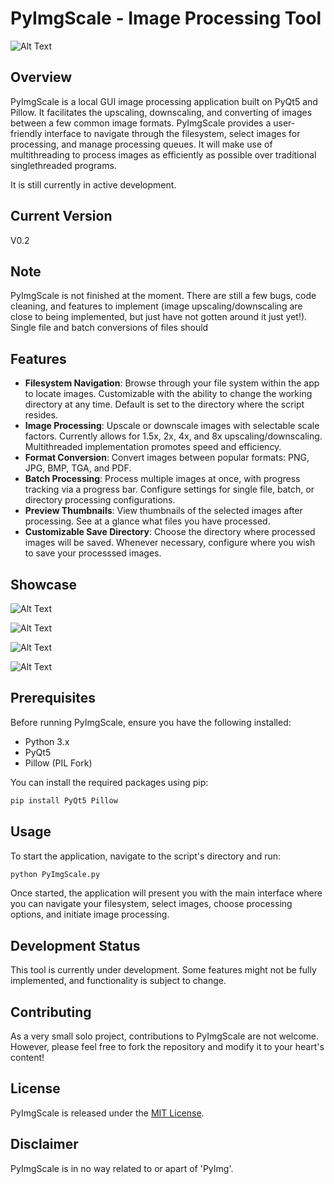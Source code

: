# PyImgScale - Image Processing Tool

![Alt Text](util/v0.2/upscaled_1.png)

## Overview
PyImgScale is a local GUI image processing application built on PyQt5 and Pillow. It facilitates the upscaling, downscaling, and converting of images between a few common image formats. PyImgScale provides a user-friendly interface to navigate through the filesystem, select images for processing, and manage processing queues. It will make use of multithreading to process images as efficiently as possible over traditional singlethreaded programs.

It is still currently in active development.

## Current Version
V0.2

## Note
PyImgScale is not finished at the moment. There are still a few bugs, code cleaning, and features to implement (image upscaling/downscaling are close to being implemented, but just have not gotten around it just yet!). Single file and batch conversions of files should 

## Features
- **Filesystem Navigation**: Browse through your file system within the app to locate images. Customizable with the ability to change the working directory at any time. Default is set to the directory where the script resides.
- **Image Processing**: Upscale or downscale images with selectable scale factors. Currently allows for 1.5x, 2x, 4x, and 8x upscaling/downscaling. Multithreaded implementation promotes speed and efficiency.
- **Format Conversion**: Convert images between popular formats: PNG, JPG, BMP, TGA, and PDF.
- **Batch Processing**: Process multiple images at once, with progress tracking via a progress bar. Configure settings for single file, batch, or directory processing configurations.
- **Preview Thumbnails**: View thumbnails of the selected images after processing. See at a glance what files you have processed.
- **Customizable Save Directory**: Choose the directory where processed images will be saved. Whenever necessary, configure where you wish to save your processsed images.

## Showcase
![Alt Text](util/v0.2/upscaled_2.png)

![Alt Text](util/v0.2/upscaled_3.png)

![Alt Text](util/v0.2/upscaled_4.png)

![Alt Text](util/v0.2/upscaled_5.png)

## Prerequisites
Before running PyImgScale, ensure you have the following installed:
- Python 3.x
- PyQt5
- Pillow (PIL Fork)

You can install the required packages using pip:
```sh
pip install PyQt5 Pillow
```

## Usage
To start the application, navigate to the script's directory and run:
```sh
python PyImgScale.py
```

Once started, the application will present you with the main interface where you can navigate your filesystem, select images, choose processing options, and initiate image processing.

## Development Status
This tool is currently under development. Some features might not be fully implemented, and functionality is subject to change.

## Contributing
As a very small solo project, contributions to PyImgScale are not welcome. However, please feel free to fork the repository and modify it to your heart's content!

## License
PyImgScale is released under the [MIT License](LICENSE).

## Disclaimer
PyImgScale is in no way related to or apart of 'PyImg'.
